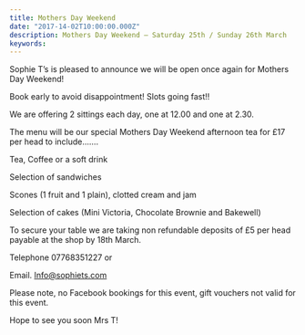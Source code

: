 ```yaml
---
title: Mothers Day Weekend
date: "2017-14-02T10:00:00.000Z"
description: Mothers Day Weekend – Saturday 25th / Sunday 26th March
keywords:
---
```


Sophie T’s is pleased to announce we will be open once again for Mothers Day Weekend!

Book early to avoid disappointment! Slots going fast!!

We are offering 2 sittings each day, one at 12.00 and one at 2.30.

The menu will be our special Mothers Day Weekend afternoon tea for £17 per head to include…….

Tea, Coffee or a soft drink

Selection of sandwiches

Scones (1 fruit and 1 plain), clotted cream and jam

Selection of cakes (Mini Victoria, Chocolate Brownie and Bakewell)


To secure your table we are taking non refundable deposits of £5 per head payable at the shop by 18th March.


Telephone 07768351227 or

Email. Info@sophiets.com

Please note, no Facebook bookings for this event, gift vouchers not valid for this event.


Hope to see you soon
Mrs T!

